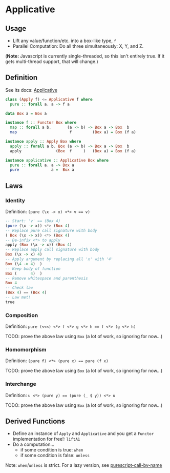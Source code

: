 # Applicative

## Usage

- Lift any value/function/etc. into a box-like type, `f`
- Parallel Computation: Do all three simultaneously: X, Y, and Z.

(**Note:** Javascript is currently single-threaded, so this isn't entirely true. If it gets multi-thread support, that will change.)

## Definition

See its docs: [Applicative](https://pursuit.purescript.org/packages/purescript-prelude/4.1.0/docs/Control.Applicative)

```purescript
class (Apply f) <= Applicative f where
  pure :: forall a. a -> f a

data Box a = Box a

instance f :: Functor Box where
  map :: forall a b.       (a -> b) -> Box a -> Box  b
  map                       f         (Box a) = Box (f a)

instance apply :: Apply Box where
  apply :: forall a b. Box (a -> b) -> Box a -> Box  b
  apply               (Box  f     )   (Box a) = Box (f a)

instance applicative :: Applicative Box where
  pure :: forall a. a -> Box a
  pure              a =  Box a
```

## Laws

### Identity

Definition: `(pure (\x -> x) <*> v == v)`

```purescript
-- Start: 'v' == (Box 4)
(pure (\x -> x)) <*> (Box 4)
-- Replace pure call signature with body
( Box (\x -> x)) <*> (Box 4)
-- De-infix <*> to apply
apply (Box (\x -> x)) (Box 4)
-- Replace apply call signature with body
Box (\x -> x) 4)
-- Apply argument by replacing all 'x' with '4'
Box (\4 -> 4)  )
-- Keep body of function
Box (      4)  )
-- Remove whitespace and parenthesis
Box 4
-- Check law
(Box 4) == (Box 4)
-- Law met!
true
```

### Composition

Definition: `pure (<<<) <*> f <*> g <*> h == f <*> (g <*> h)`

TODO: prove the above law using `Box` (a lot of work, so ignoring for now...)

### Homomorphism

Definition: `(pure f) <*> (pure x) == pure (f x)`

TODO: prove the above law using `Box` (a lot of work, so ignoring for now...)

### Interchange

Definition: `u <*> (pure y) == (pure (_ $ y)) <*> u`

TODO: prove the above law using `Box` (a lot of work, so ignoring for now...)

## Derived Functions

- Define an instance of `Apply` and `Applicative` and you get a `Functor` implementation for free!: `liftA1`
- Do a computation...
    - if some condition is true: `when`
    - if some condition is false: `unless`

Note: `when`/`unless` is strict. For a lazy version, see [purescript-call-by-name](https://github.com/natefaubion/purescript-call-by-name)
